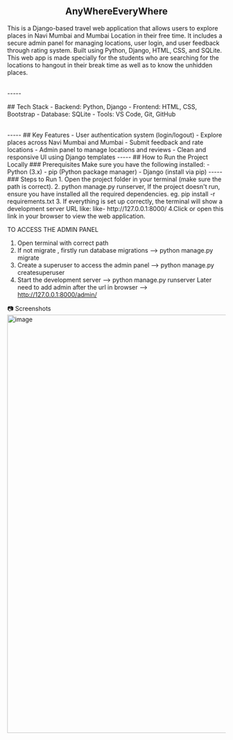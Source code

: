 <h2 align="center">AnyWhereEveryWhere</h2>
<div>
<p>This is a Django-based travel web application that allows users to explore places in Navi Mumbai and Mumbai Location in their free time. It includes a secure admin panel for managing locations, user login, and user feedback through rating system. Built using Python, Django, HTML, CSS, and SQLite. This web app is made specially for the students who are searching for the locations to hangout in their break time as well as to know the unhidden places.</p>
<br>  
-----
<p>
## Tech Stack
- Backend: Python, Django
- Frontend: HTML, CSS, Bootstrap
- Database: SQLite
- Tools: VS Code, Git, GitHub
</p>
<br>
  -----
## Key Features
-  User authentication system (login/logout)
-  Explore places across Navi Mumbai and Mumbai
-  Submit feedback and rate locations
-  Admin panel to manage locations and reviews
-  Clean and responsive UI using Django templates
-----
## How to Run the Project Locally
### Prerequisites
Make sure you have the following installed:
- Python (3.x)
- pip (Python package manager)
- Django (install via pip)
-----
### Steps to Run
1. Open the project folder in your terminal (make sure the path is correct).
2. python manage.py runserver, If the project doesn't run, ensure you have installed all the required dependencies. eg. pip install -r requirements.txt
3. If everything is set up correctly, the terminal will show a development server URL like:
like- http://127.0.0.1:8000/
4.Click or open this link in your browser to view the web application.

TO ACCESS THE ADMIN PANEL 
1. Open terminal with correct path
2. If not migrate , firstly run database migrations
--> python manage.py migrate
3. Create a superuser to access the admin panel
--> python manage.py createsuperuser
4. Start the development server
--> python manage.py runserver
Later need to add admin after the url in browser --> http://127.0.0.1:8000/admin/

📷 Screenshots
<img width="1912" height="964" alt="image" src="https://github.com/user-attachments/assets/4e415a7b-52a6-42e4-8e00-5c288692a399" />

